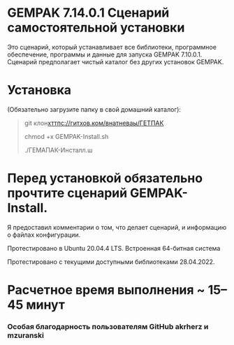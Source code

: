 # GEMPAK 7.14.0.1 Сценарий самостоятельной установки

Это сценарий, который устанавливает все библиотеки, программное обеспечение, программы и данные для запуска GEMPAK 7.10.0.1. Сценарий предполагает чистый каталог без других установок GEMPAK.

# Установка

(Обязательно загрузите папку в свой домашний каталог):

> git клон[хттпс://гитхов.ком/внатневаы/ГЕТПАК](https://github.com/whatheway/GEMPAK)
>
> chmod +x GEMPAK-Install.sh
>
> ./ГЕМАПАК-Инсталл.ш

# Перед установкой обязательно прочтите сценарий GEMPAK-Install.

Я предоставил комментарии о том, что делает сценарий, и информацию о файлах конфигурации.

Протестировано в Ubuntu 20.04.4 LTS.
Встроенная 64-битная система

Протестировано с текущими доступными библиотеками 28.04.2022.

# Расчетное время выполнения ~ 15–45 минут

### Особая благодарность пользователям GitHub akrherz и mzuranski
